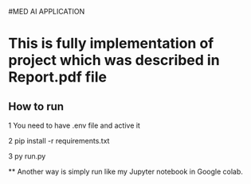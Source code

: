 #MED AI APPLICATION

# This is fully implementation of project which was described in Report.pdf file

## How to run
1 You need to have .env file and active it

2 pip install -r requirements.txt

3 py run.py

** Another way is simply run like my Jupyter notebook in Google colab.



